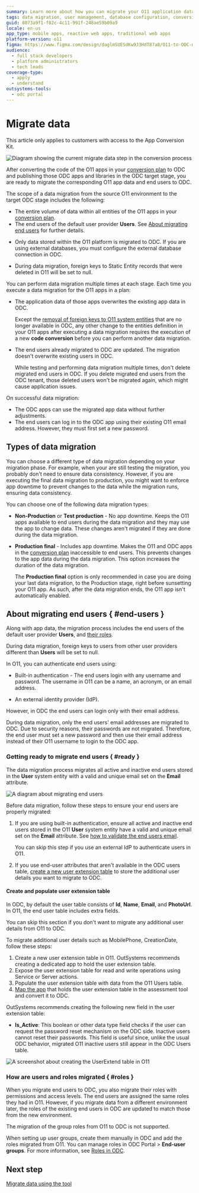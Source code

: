 ```yaml
---
summary: Learn more about how you can migrate your O11 application data and end-users to ODC
tags: data migration, user management, database configuration, conversion process, application lifecycle management
guid: 8073a9f1-f82c-4c11-991f-248ae59b09a9
locale: en-us
app_type: mobile apps, reactive web apps, traditional web apps
platform-version: o11
figma: https://www.figma.com/design/daglmSUESdKw9J3HdT87a8/O11-to-ODC-migration?node-id=2148-27
audience:
  - full stack developers
  - platform administrators
  - tech leads
coverage-type:
  - apply
  - understand
outsystems-tools:
  - odc portal
---
```

# Migrate data

<div class="info" markdown="1">

This article only applies to customers with access to the App Conversion Kit.

</div>

![Diagram showing the current migrate data step in the conversion process](images/execute-migrate-data-diag.png "Migrate data")

After converting the code of the O11 apps in your [conversion plan](../plan/plan-define-migration-plans.md) to ODC and publishing those ODC apps and libraries in the ODC target stage, you are ready to migrate the corresponding O11 app data and end users to ODC.

The scope of a data migration from the source O11 environment to the target ODC stage includes the following:

* The entire volume of data within all entities of the O11 apps in your [conversion plan](../plan/plan-define-migration-plans.md).
* The end users of the default user provider **Users**. See [About migrating end users](#end-users) for further details.

<div class="info" markdown="1">

* Only data stored within the O11 platform is migrated to ODC. If you are using external databases, you must configure the external database connection in ODC.

* During data migration, foreign keys to Static Entity records that were deleted in O11 will be set to null.

</div>

You can perform data migration multiple times at each stage. Each time you execute a data migration for the O11 apps in a plan:

* The application data of those apps overwrites the existing app data in ODC.

    <div class="info" markdown="1">

    Except the [removal of foreign keys to O11 system entities](../code-patterns/arch-system-element.md#system-entities) that are no longer available in ODC, any other change to the entities definition in your O11 apps after executing a data migration requires the execution of a new **code conversion** before you can perform another data migration.

    </div>

* The end users already migrated to ODC are updated. The migration doesn't overwrite existing users in ODC.

    <div class="warning" markdown="1">

    While testing and performing data migration multiple times, don't delete migrated end users in ODC. If you delete migrated end users from the ODC tenant, those deleted users won't be migrated again, which might cause application issues.

    </div>

On successful data migration:

* The ODC apps can use the migrated app data without further adjustments.
* The end users can log in to the ODC app using their existing O11 email address. However, they must first set a new password.

## Types of data migration

You can choose a different type of data migration depending on your migration phase. For example, when your are still testing the migration, you probably don't need to ensure data consistency. However, if you are executing the final data migration to production, you might want to enforce app downtime to prevent changes to the data while the migration runs, ensuring data consistency.

You can choose one of the following data migration types:

* **Non-Production** or **Test production** - No app downtime. Keeps the O11 apps available to end users during the data migration and they may use the app to change data. These changes aren't migrated if they are done during the data migration.

* **Production final** - Includes app downtime. Makes the O11 and ODC apps in the [conversion plan](../plan/plan-define-migration-plans.md) inaccessible to end users. This prevents changes to the app data during the data migration. This option increases the duration of the data migration.

    <div class="info" markdown="1">

    The **Production final** option is only recommended in case you are doing your last data migration, to the Production stage, right before sunsetting your O11 app. As such, after the data migration ends, the O11 app isn't automatically enabled.

    </div>

## About migrating end users { #end-users }

Along with app data, the migration process includes the end users of the default user provider **Users**, and [their roles](#roles).

<div class="info" markdown="1">

During data migration, foreign keys to users from other user providers different than **Users** will be set to null.

</div>

In O11, you can authenticate end users using:

* Built-in authentication - The end users login with any username and password. The username in O11 can be a name, an acronym, or an email address.

* An external identity provider (IdP).

However, in ODC the end users can login only with their email address.

During data migration, only the end users' email addresses are migrated to ODC. Due to security reasons, their passwords are not migrated. Therefore, the end user must set a new password and then use their email address instead of their O11 username to login to the ODC app.

### Getting ready to migrate end users { #ready }

The data migration process migrates all active and inactive end users stored in the **User** system entity with a valid and unique email set on the **Email** attribute.

![A diagram about migrating end users](images/migrate-end-user-diag.png "Migrating end users")

Before data migration, follow these steps to ensure your end users are properly migrated:

1. If you are using built-in authentication, ensure all active and inactive end users stored in the O11 **User** system entity have a valid and unique email set on the **Email** attribute. See [how to validate the end users email](../code-patterns/data-user-email-validation.md).

    You can skip this step if you use an external IdP to authenticate users in O11.

1. If you use end-user attributes that aren't available in the ODC users table, [create a new user extension table](#create-and-populate-user-extension-table) to store the additional user details you want to migrate to ODC.

#### Create and populate user extension table

In ODC, by default the user table consists of **Id**, **Name**, **Email**, and **PhotoUrl**. In O11, the end user table includes extra fields.

You can skip this section if you don't want to migrate any additional user details from O11 to ODC.

To migrate additional user details such as MobilePhone, CreationDate, follow these steps:

1. Create a new user extension table in O11. OutSystems recommends creating a dedicated app to hold the user extension table.
1. Expose the user extension table for read and write operations using Service or Server actions.
1. Populate the user extension table with data from the O11 Users table.
1. [Map the app](../plan/plan-map-apps.md) that holds the user extension table in the assessment tool and convert it to ODC.

OutSystems recommends creating the following new field in the user extension table:

* **Is_Active**: This boolean or other data type field checks if the user can request the password reset mechanism on the ODC side. Inactive users cannot reset their passwords. This field is useful since, unlike the usual ODC behavior, migrated O11 inactive users still appear in the ODC Users table.

![A screenshot about creating the UserExtend table in O11](images/user-extend-table.png "UserExtend table creation")

### How are users and roles migrated { #roles }

When you migrate end users to ODC, you also migrate their roles with permissions and access levels. The end users are assigned the same roles they had in O11. However, if you migrate data from a different environment later, the roles of the existing end users in ODC are updated to match those from the new environment.

The migration of the group roles from O11 to ODC is not supported.

When setting up user groups, create them manually in ODC and add the roles migrated from O11. You can manage roles in ODC Portal > **End-user groups**. For more information, see [Roles in ODC](https://success.outsystems.com/documentation/outsystems_developer_cloud/user_management/roles/).

## Next step

[Migrate data using the tool](execute-how-to-migrate-data.md)

